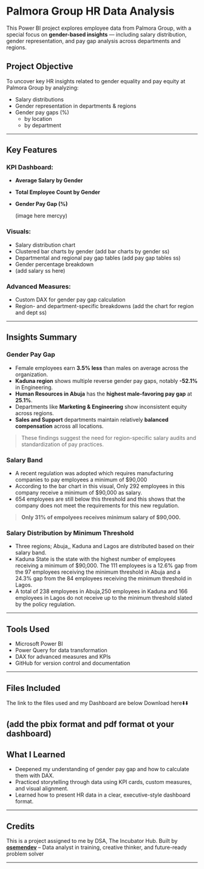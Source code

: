 #  Palmora Group HR Data Analysis

This Power BI project explores employee data from Palmora Group, with a special focus on **gender-based insights** — including salary distribution, gender representation, and pay gap analysis across departments and regions.

##  Project Objective

To uncover key HR insights related to gender equality and pay equity at Palmora Group by analyzing:

- Salary distributions
- Gender representation in departments & regions
- Gender pay gaps (%)
  - by location
  - by department 


---

## Key Features

### KPI Dashboard:
- **Average Salary by Gender**
- **Total Employee Count by Gender**
- **Gender Pay Gap (%)**

  (image here mercyy)

### Visuals:
- Salary distribution chart
- Clustered bar charts by gender
  (add bar charts by gender ss)
- Departmental and regional pay gap tables
  (add pay gap tables ss)
- Gender percentage breakdown
- (add salary ss here)

### Advanced Measures:
- Custom DAX for gender pay gap calculation
- Region- and department-specific breakdowns
(add the chart for region and dept ss)
---

##  Insights Summary

### Gender Pay Gap

- Female employees earn **3.5% less** than males on average across the organization.
- **Kaduna region** shows multiple reverse gender pay gaps, notably **-52.1%** in Engineering.
- **Human Resources in Abuja** has the **highest male-favoring pay gap** at **25.1%**.
- Departments like **Marketing & Engineering** show inconsistent equity across regions.
- **Sales and Support** departments maintain relatively **balanced compensation** across all locations.

> These findings suggest the need for region-specific salary audits and standardization of pay practices.

### Salary Band

- A recent regulation was adopted which requires manufacturing companies to pay 
employees a minimum of $90,000
- According to the bar chart in this visual, Only 292 employees in this company receive a minimum of $90,000 as salary. 
- 654 employees are still below this threshold and this shows that the company does not meet the requirements for this new regulation.
> **Only 31% of empolyees receives minimum salary of $90,000.**


### Salary Distribution by Minimum Threshold
- Three regions; Abuja,, Kaduna and Lagos are distributed based on their salary band. 
- Kaduna State is the state with the highest number of employees receiving a minimum of $90,000. The 111 employees is a 12.6% gap from the 97 employees receiving the minimum threshold in Abuja and a 24.3% gap from the 84 employees receiving the minimum threshold in Lagos.
- A total of 238 employees in Abuja,250 employees in Kaduna and 166 employees in Lagos  do not receive up to the minimum threshold slated by the policy regulation.


---

## Tools Used

- Microsoft Power BI
- Power Query for data transformation
- DAX for advanced measures and KPIs
- GitHub for version control and documentation

---

##  Files Included

The link to the files used and my Dashboard are below
Download here⬇️⬇️

(add the pbix format and pdf format ot your dashboard)
---

## What I Learned

- Deepened my understanding of gender pay gap and how to calculate them with DAX.
- Practiced storytelling through data using KPI cards, custom measures, and visual alignment.
- Learned how to present HR data in a clear, executive-style dashboard format.

---

## Credits

This is a project assigned to me by DSA, The Incubator Hub. 
Built by **[osemendev](https://github.com/osemendev)** – Data analyst in training, creative thinker, and future-ready problem solver 

---
